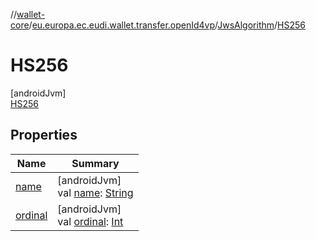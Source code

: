 //[wallet-core](../../../../index.md)/[eu.europa.ec.eudi.wallet.transfer.openId4vp](../../index.md)/[JwsAlgorithm](../index.md)/[HS256](index.md)

# HS256

[androidJvm]\
[HS256](index.md)

## Properties

| Name | Summary |
|---|---|
| [name](../../-encryption-method/-x-c20-p/index.md#-372974862%2FProperties%2F1615067946) | [androidJvm]<br>val [name](../../-encryption-method/-x-c20-p/index.md#-372974862%2FProperties%2F1615067946): [String](https://kotlinlang.org/api/latest/jvm/stdlib/kotlin-stdlib/kotlin/-string/index.html) |
| [ordinal](../../-encryption-method/-x-c20-p/index.md#-739389684%2FProperties%2F1615067946) | [androidJvm]<br>val [ordinal](../../-encryption-method/-x-c20-p/index.md#-739389684%2FProperties%2F1615067946): [Int](https://kotlinlang.org/api/latest/jvm/stdlib/kotlin-stdlib/kotlin/-int/index.html) |

